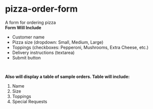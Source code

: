 # pizza-order-form

A form for ordering pizza <br>
**Form Will Include**

<ul>
<li>Customer name</li>

<li>Pizza size (dropdown: Small, Medium, Large)</li>

<li>Toppings (checkboxes: Pepperoni, Mushrooms, Extra Cheese, etc.)</li>

<li>Delivery instructions (textarea)</li>

<li>Submit button</li> </ul>

<br>

**Also will display a table of sample orders. Table will include:**
<ol>
<li>Name</li>
<li>Size</li>
<li>Toppings</li>
<li>Special Requests</li>
